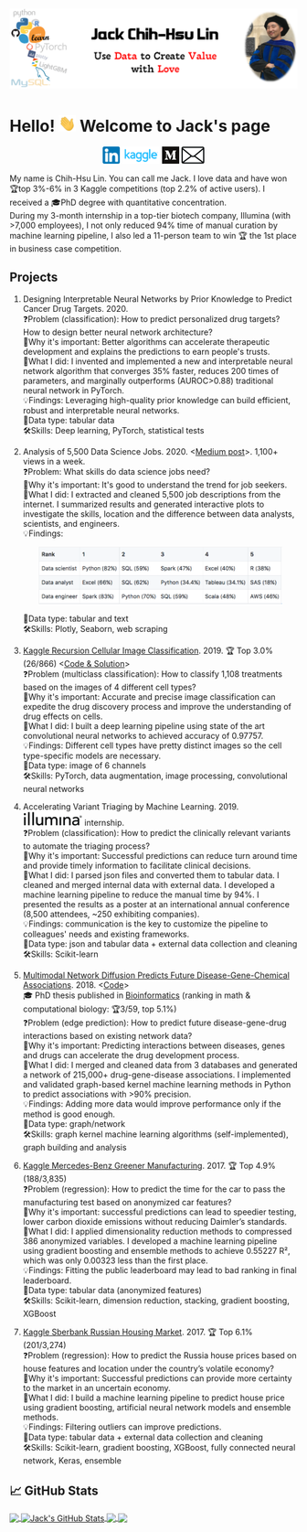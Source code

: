 # [![header](https://github.com/ChihHsuLin/ChihHsuLin/blob/main/pic/github_banner.png?raw=true)](https://github.com/ChihHsuLin)

# Hello!  <img src="https://github.com/ChihHsuLin/ChihHsuLin/blob/main/pic/wave.gif?raw=true" width="30px"> Welcome to Jack's page

<p align='center'>
<a href="https://www.linkedin.com/in/chihhsulin/"><img height="30" src="https://github.com/ChihHsuLin/ChihHsuLin/blob/main/pic/linkedin.png?raw=true"></a>
<a href="https://www.kaggle.com/lin4mation"><img height="30" src="https://github.com/ChihHsuLin/ChihHsuLin/blob/main/pic/kaggle.png?raw=true"></a>
<a href="https://medium.com/@chihhsulin/"><img height="30" src="https://github.com/ChihHsuLin/ChihHsuLin/blob/main/pic/medium.png?raw=true"></a>
<a href="mailto:lin.chihhsu@gmail.com"><img height="30" src="https://github.com/ChihHsuLin/ChihHsuLin/blob/main/pic/mail.png?raw=true"></a>
</p>

My name is Chih-Hsu Lin. You can call me Jack.
I love data and have won 🏆top 3%-6% in 3 Kaggle competitions (top 2.2% of active users).
I received a 🎓PhD degree with quantitative concentration.  
During my 3-month internship in a top-tier biotech company, Illumina (with >7,000 employees), I not only reduced 94% time of manual curation by machine learning pipeline, I also led a 11-person team to win 🏆 the 1st place in business case competition.

Projects
-----
1. Designing Interpretable Neural Networks by Prior Knowledge to Predict Cancer Drug Targets. 2020.  
❓Problem (classification): How to predict personalized drug targets? How to design better neural network architecture?  
🤔Why it's important: Better algorithms can accelerate therapeutic development and explains the predictions to earn people's trusts.  
📝What I did: I invented and implemented a new and interpretable neural network algorithm that converges 35% faster, reduces 200
times of parameters, and marginally outperforms (AUROC>0.88) traditional neural network in PyTorch.  
💡Findings: Leveraging high-quality prior knowledge can build efficient, robust and interpretable neural networks.  
📂Data type: tabular data  
🛠️Skills: Deep learning, PyTorch, statistical tests  

2. Analysis of 5,500 Data Science Jobs. 2020. <[Medium post](https://medium.com/@chihhsulin/5-500-data-scientist-jobs-report-2020-adefe1d364d3?source=friends_link&sk=bbcc101e7d1292411f767cbf41dc21e3)>.  1,100+ views in a week.  
❓Problem: What skills do data science jobs need?  
🤔Why it's important: It's good to understand the trend for job seekers.  
📝What I did: I extracted and cleaned 5,500 job descriptions from the internet. I summarized results and generated interactive plots to investigate the skills, location and the difference between data analysts, scientists, and engineers.  
💡Findings:  <p align='center'><img height="100" src="https://github.com/ChihHsuLin/ChihHsuLin/blob/main/pic/skills.png?raw=true"></p>
📂Data type: tabular and text  
🛠️Skills: Plotly, Seaborn, web scraping  

3. [Kaggle Recursion Cellular Image Classification](https://www.kaggle.com/c/recursion-cellular-image-classification). 2019.  🏆 Top 3.0% (26/866) <[Code & Solution](https://github.com/ChihHsuLin/cellular_image_classification)>  
❓Problem (multiclass classification): How to classify 1,108 treatments based on the images of 4 different cell types?  
🤔Why it's important: Accurate and precise image classification can expedite the drug discovery process and improve the understanding of drug effects on cells.  
📝What I did:  I built a deep learning pipeline using state of the art convolutional neural networks to achieved accuracy of 0.97757.  
💡Findings: Different cell types have pretty distinct images so the cell type-specific models are necessary.  
📂Data type: image of 6 channels  
🛠️Skills: PyTorch, data augmentation, image processing, convolutional neural networks  

4. Accelerating Variant Triaging by Machine Learning. 2019. <a href="https://www.illumina.com/"><img height="25" src="https://github.com/ChihHsuLin/ChihHsuLin/blob/main/pic/illumina3.jpg?raw=true"></a> internship.  
❓Problem (classification): How to predict the clinically relevant variants to automate the triaging process?  
🤔Why it's important: Successful predictions can reduce turn around time and provide timely information to facilitate clinical decisions.  
📝What I did: I parsed json files and converted them to tabular data. I cleaned and merged internal data with external data. I developed a machine learning pipeline to reduce the manual time by 94%. I presented the results as a poster at an international annual conference (8,500 attendees, ~250 exhibiting companies).  
💡Findings: communication is the key to customize the pipeline to colleagues' needs and existing frameworks.  
📂Data type: json and tabular data + external data collection and cleaning  
🛠️Skills: Scikit-learn  

5. [Multimodal Network Diffusion Predicts Future Disease-Gene-Chemical Associations](https://github.com/LichtargeLab/multimodal-network-diffusion). 2018. <[Code](https://github.com/LichtargeLab/multimodal-network-diffusion)>  
🎓 PhD thesis published in [Bioinformatics](https://academic.oup.com/bioinformatics/advance-article/doi/10.1093/bioinformatics/bty858/5124277) (ranking in math & computational biology: 🏆3/59, top 5.1%)  
❓Problem (edge prediction): How to predict future disease-gene-drug interactions based on existing network data?  
🤔Why it's important: Predicting interactions between diseases, genes and drugs can accelerate the drug development process.  
📝What I did: I merged and cleaned data from 3 databases and generated a network of 215,000+ drug-gene-disease associations. I implemented and validated graph-based kernel machine learning methods in Python to predict associations with >90% precision.  
💡Findings: Adding more data would improve performance only if the method is good enough.  
📂Data type: graph/network  
🛠️Skills: graph kernel machine learning algorithms (self-implemented), graph building and analysis  
6. [Kaggle Mercedes-Benz Greener Manufacturing](https://www.kaggle.com/c/mercedes-benz-greener-manufacturing). 2017. 🏆 Top 4.9% (188/3,835)  
❓Problem (regression): How to predict the time for the car to pass the manufacturing test based on anonymized car features?  
🤔Why it's important: successful predictions can lead to speedier testing, lower carbon dioxide emissions without reducing Daimler’s standards.  
📝What I did: I applied dimensionality reduction methods to compressed 386 anonymized variables. I developed a machine learning pipeline using gradient boosting and ensemble methods to achieve 0.55227 R², which was only 0.00323 less than the first place.  
💡Findings: Fitting the public leaderboard may lead to bad ranking in final leaderboard.  
📂Data type: tabular data (anonymized features)  
🛠️Skills: Scikit-learn, dimension reduction, stacking, gradient boosting, XGBoost  
7. [Kaggle Sberbank Russian Housing Market](https://www.kaggle.com/c/sberbank-russian-housing-market). 2017. 🏆 Top 6.1% (201/3,274)  
❓Problem (regression): How to predict the Russia house prices based on house features and location under the country’s volatile economy?   
🤔Why it's important: Successful predictions can provide more certainty to the market in an uncertain economy.  
📝What I did: I build a machine learning pipeline to predict house price using gradient boosting, artificial neural network models and ensemble methods.  
💡Findings: Filtering outliers can improve predictions.  
📂Data type: tabular data + external data collection and cleaning  
🛠️Skills: Scikit-learn, gradient boosting, XGBoost, fully connected neural network, Keras, ensemble  


## &#x1f4c8; GitHub Stats

<a href="https://github.com/ChihHsuLin/ChihHsuLin">
  <img align="center" src="https://github-readme-stats.vercel.app/api/top-langs/?username=ChihHsuLin&hide=java,html,jupyter%20notebook,css&title_color=ffffff&text_color=c9cacc&icon_color=2bbc8a&bg_color=1d1f21" />
</a>
<a href="https://github.com/ChihHsuLin/ChihHsuLin">
  <img align="center" src="https://github-readme-stats.vercel.app/api?username=ChihHsuLin&show_icons=true&line_height=27&count_private=true&title_color=ffffff&text_color=c9cacc&icon_color=2bbc8a&bg_color=1d1f21" alt="Jack's GitHub Stats" />
</a>

<a href="https://github.com/LichtargeLab/multimodal-network-diffusion">
  <img align="center" src="https://github-readme-stats.vercel.app/api/pin/?username=LichtargeLab&repo=multimodal-network-diffusion&title_color=ffffff&text_color=c9cacc&icon_color=2bbc8a&bg_color=1d1f21" />
</a>


<a href="https://github.com/ChihHsuLin/cellular_image_classification">
  <img align="center" src="https://github-readme-stats.vercel.app/api/pin/?username=ChihHsuLin&repo=cellular_image_classification&title_color=ffffff&text_color=c9cacc&icon_color=2bbc8a&bg_color=1d1f21" />
</a>    
